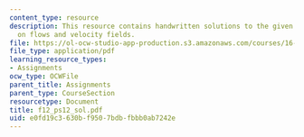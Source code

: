 ```yaml
---
content_type: resource
description: This resource contains handwritten solutions to the given problem set
  on flows and velocity fields.
file: https://ol-ocw-studio-app-production.s3.amazonaws.com/courses/16-01-unified-engineering-i-ii-iii-iv-fall-2005-spring-2006/e0fd19c3630bf9507bdbfbbb0ab7242e_f12_ps12_sol.pdf
file_type: application/pdf
learning_resource_types:
- Assignments
ocw_type: OCWFile
parent_title: Assignments
parent_type: CourseSection
resourcetype: Document
title: f12_ps12_sol.pdf
uid: e0fd19c3-630b-f950-7bdb-fbbb0ab7242e
---
```

